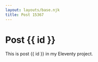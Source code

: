 ```yaml
---
layout: layouts/base.njk
title: Post 15367
---
```


# Post {{ id }}

This is post {{ id }} in my Eleventy project.
